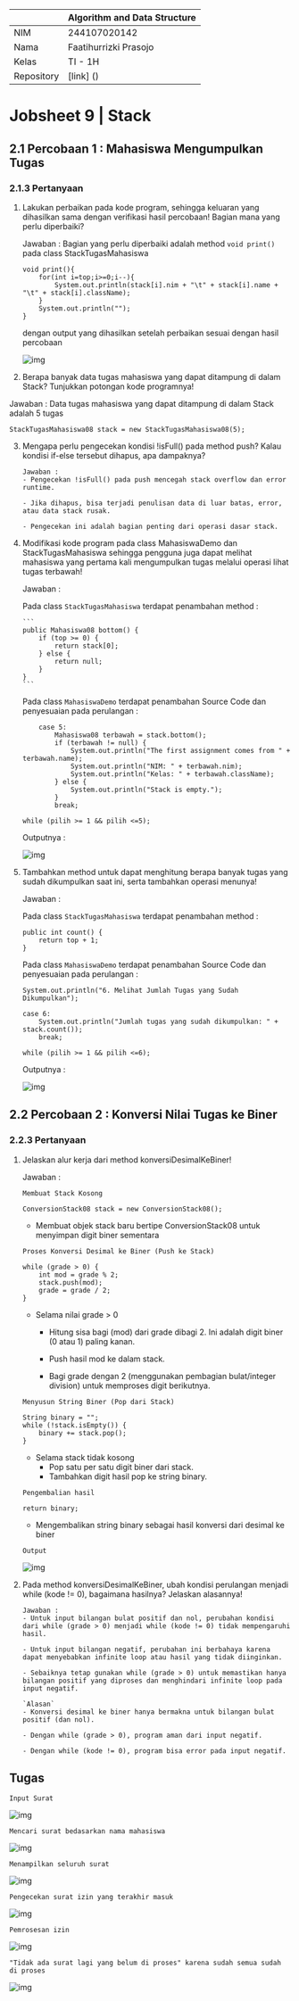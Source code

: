 |            | Algorithm and Data Structure |
| ---------- | ---------------------------- |
| NIM        | 244107020142                 |
| Nama       | Faatihurrizki Prasojo        |
| Kelas      | TI - 1H                      |
| Repository | [link] ()                    |

# Jobsheet 9 | Stack

## 2.1 Percobaan 1 : Mahasiswa Mengumpulkan Tugas

### 2.1.3 Pertanyaan

1.  Lakukan perbaikan pada kode program, sehingga keluaran yang dihasilkan sama dengan verifikasi
    hasil percobaan! Bagian mana yang perlu diperbaiki?

    Jawaban : Bagian yang perlu diperbaiki adalah method `void print()` pada class StackTugasMahasiswa

        void print(){
            for(int i=top;i>=0;i--){
                System.out.println(stack[i].nim + "\t" + stack[i].name + "\t" + stack[i].className);
            }
            System.out.println("");
        }

    dengan output yang dihasilkan setelah perbaikan sesuai dengan hasil percobaan

    ![img](img/img1.jpg)

2.  Berapa banyak data tugas mahasiswa yang dapat ditampung di dalam Stack? Tunjukkan potongan
    kode programnya!

Jawaban : Data tugas mahasiswa yang dapat ditampung di dalam Stack adalah 5 tugas

```
StackTugasMahasiswa08 stack = new StackTugasMahasiswa08(5);
```

3.  Mengapa perlu pengecekan kondisi !isFull() pada method push? Kalau kondisi if-else tersebut
    dihapus, apa dampaknya?

        Jawaban :
        - Pengecekan !isFull() pada push mencegah stack overflow dan error runtime.

        - Jika dihapus, bisa terjadi penulisan data di luar batas, error, atau data stack rusak.

        - Pengecekan ini adalah bagian penting dari operasi dasar stack.

4.  Modifikasi kode program pada class MahasiswaDemo dan StackTugasMahasiswa sehingga
    pengguna juga dapat melihat mahasiswa yang pertama kali mengumpulkan tugas melalui operasi
    lihat tugas terbawah!

    Jawaban :

    Pada class `StackTugasMahasiswa` terdapat penambahan method :

        ```
        public Mahasiswa08 bottom() {
            if (top >= 0) {
                return stack[0];
            } else {
                return null;
            }
        }
        ```

    Pada class `MahasiswaDemo` terdapat penambahan Source Code dan penyesuaian pada perulangan :

    ```
        case 5:
            Mahasiswa08 terbawah = stack.bottom();
            if (terbawah != null) {
                System.out.println("The first assignment comes from " + terbawah.name);
                System.out.println("NIM: " + terbawah.nim);
                System.out.println("Kelas: " + terbawah.className);
            } else {
                System.out.println("Stack is empty.");
            }
            break;
    ```

    ```
    while (pilih >= 1 && pilih <=5);
    ```

    Outputnya :

    ![img](img/img2.jpg)

5.  Tambahkan method untuk dapat menghitung berapa banyak tugas yang sudah dikumpulkan saat
    ini, serta tambahkan operasi menunya!

    Jawaban :

    Pada class `StackTugasMahasiswa` terdapat penambahan method :

    ```
    public int count() {
        return top + 1;
    }
    ```

    Pada class `MahasiswaDemo` terdapat penambahan Source Code dan penyesuaian pada perulangan :

    ```
    System.out.println("6. Melihat Jumlah Tugas yang Sudah Dikumpulkan");
    ```

    ```
    case 6:
        System.out.println("Jumlah tugas yang sudah dikumpulkan: " + stack.count());
        break;
    ```

    ```
    while (pilih >= 1 && pilih <=6);
    ```

    Outputnya :

    ![img](img/img3.jpg)

## 2.2 Percobaan 2 : Konversi Nilai Tugas ke Biner

### 2.2.3 Pertanyaan

1.  Jelaskan alur kerja dari method konversiDesimalKeBiner!

    Jawaban :

    `Membuat Stack Kosong`

    ```
    ConversionStack08 stack = new ConversionStack08();
    ```

    - Membuat objek stack baru bertipe ConversionStack08 untuk menyimpan digit biner sementara

    `Proses Konversi Desimal ke Biner (Push ke Stack)`

    ```
    while (grade > 0) {
        int mod = grade % 2;
        stack.push(mod);
        grade = grade / 2;
    }
    ```

    - Selama nilai grade > 0

      - Hitung sisa bagi (mod) dari grade dibagi 2. Ini adalah digit biner (0 atau 1) paling kanan.

      - Push hasil mod ke dalam stack.

      - Bagi grade dengan 2 (menggunakan pembagian bulat/integer division) untuk memproses digit berikutnya.

    `Menyusun String Biner (Pop dari Stack)`

    ```
    String binary = "";
    while (!stack.isEmpty()) {
        binary += stack.pop();
    }
    ```

    - Selama stack tidak kosong
      - Pop satu per satu digit biner dari stack.
      - Tambahkan digit hasil pop ke string binary.

    `Pengembalian hasil`

    ```
    return binary;
    ```

    - Mengembalikan string binary sebagai hasil konversi dari desimal ke biner

    `Output`

    ![img](img/img4.jpg)

2.  Pada method konversiDesimalKeBiner, ubah kondisi perulangan menjadi while (kode != 0),
    bagaimana hasilnya? Jelaskan alasannya!

        Jawaban :
        - Untuk input bilangan bulat positif dan nol, perubahan kondisi dari while (grade > 0) menjadi while (kode != 0) tidak mempengaruhi hasil.

        - Untuk input bilangan negatif, perubahan ini berbahaya karena dapat menyebabkan infinite loop atau hasil yang tidak diinginkan.

        - Sebaiknya tetap gunakan while (grade > 0) untuk memastikan hanya bilangan positif yang diproses dan menghindari infinite loop pada input negatif.

        `Alasan`
        - Konversi desimal ke biner hanya bermakna untuk bilangan bulat positif (dan nol).

        - Dengan while (grade > 0), program aman dari input negatif.

        - Dengan while (kode != 0), program bisa error pada input negatif.

## Tugas

`Input Surat`

![img](img/tgs1.jpg)

`Mencari surat bedasarkan nama mahasiswa`

![img](img/tgs2.jpg)

`Menampilkan seluruh surat`

![img](img/tgs3.jpg)

`Pengecekan surat izin yang terakhir masuk`

![img](img/tgs4.jpg)

`Pemrosesan izin`

![img](img/tgs5.jpg)

`"Tidak ada surat lagi yang belum di proses" karena sudah semua sudah di proses`

![img](img/tgs6.jpg)
